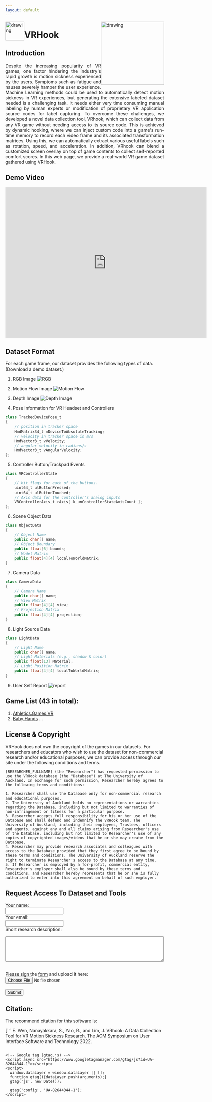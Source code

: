 ```yaml
---
layout: default
---
```


<img style="float: left;" src="assets/logo.png" alt="drawing" width="60"/>
<img style="float: right;" src="assets/ahlab.png" alt="drawing" width="200"/>


# VRHook


## Introduction

<p style="text-align: justify;">
Despite the increasing popularity of VR games, one factor hindering the industry's rapid growth is motion sickness experienced by the users. Symptoms such as fatigue and nausea severely hamper the user experience.
Machine Learning methods could be used to automatically detect motion sickness in VR experiences, but generating the extensive labeled dataset needed is a challenging task. It needs either very time consuming manual labeling by human experts or modification of proprietary VR application source codes for label capturing. 
To overcome these challenges, we developed a novel data collection tool, VRhook, which can collect data from any VR game without needing access to its source code. This is achieved by dynamic hooking, where we can inject custom code into a game's run-time memory to record each video frame and its associated transformation matrices. Using this, we can automatically extract various useful labels such as rotation, speed, and acceleration. In addition, VRhook can blend a customized screen overlay on top of game contents to collect self-reported comfort scores. In this web page, we provide a real-world VR game dataset gathered using VRHook. 
</p>

## Demo Video
<p align="center">
  <iframe
      width="640"
      height="480"
      src="https://www.youtube.com/embed/p83i0GB2z2Q"
      frameborder="0"
      allow="autoplay; encrypted-media"
  >
  </iframe>
</p>

## Dataset Format

For each game frame, our dataset provides the following types of data. (Download a demo dataset.)

1. RGB Image 
![RGB](assets/rgb.jpg)

2. Motion Flow Image
![Motion Flow](assets/motion.jpg)

3. Depth Image
![Depth Image](assets/depth3.jpg)

4. Pose Information for VR Headset and Controllers
```java
class TrackedDevicePose_t
{
	// position in tracker space
	HmdMatrix34_t mDeviceToAbsoluteTracking; 
	// velocity in tracker space in m/s
	HmdVector3_t vVelocity;		
	// angular velocity in radians/s
	HmdVector3_t vAngularVelocity;	
};
```

5. Controller Button/Trackpad Events
```java
class VRControllerState
{
	// bit flags for each of the buttons. 
	uint64_t ulButtonPressed;
	uint64_t ulButtonTouched;
	// Axis data for the controller's analog inputs
	VRControllerAxis_t rAxis[ k_unControllerStateAxisCount ];
};
```

6. Scene Object Data
```java
class ObjectData
{
	// Object Name
    public char[] name;
    // Object Boundary
    public float[6] bounds;
    // Model Matrix
    public float[4][4] localToWorldMatrix; 
}
``` 

7. Camera Data
```java
class CameraData
{
	// Camera Name
    public char[] name;
    // View Matrix
    public float[4][4] view;
    // Projection Matrix
    public float[4][4] projection; 
}
``` 

8. Light Source Data
```java
class LightData
{
	// Light Name
    public char[] name;
    // Light Materials (e.g., shadow & color)
    public float[13] Material;
    // Light Position Matrix
    public float[4][4] localToWorldMatrix; 
}
```

9. User Self Report
![report](assets/self.png)

## Game List (43 in total):
1. [Athletics.Games.VR](https://store.steampowered.com/app/1029660/Athletics_Games_VR/)
2. [Baby Hands](https://store.steampowered.com/app/708820/Baby_Hands/)
...

## License & Copyright

VRHook does not own the copyright of the games in our datasets. For researchers and educators who wish to use the dataset for non-commercial research and/or educational purposes, we can provide access through our site under the following conditions and terms. 

```
[RESEARCHER_FULLNAME] (the "Researcher") has requested permission to use the VRHook database (the "Database") at The University of Auckland. In exchange for such permission, Researcher hereby agrees to the following terms and conditions:

1. Researcher shall use the Database only for non-commercial research and educational purposes.
2. The University of Auckland holds no representations or warranties regarding the Database, including but not limited to warranties of non-infringement or fitness for a particular purpose.
3. Researcher accepts full responsibility for his or her use of the Database and shall defend and indemnify the VRHook team, The University of Auckland, including their employees, Trustees, officers and agents, against any and all claims arising from Researcher's use of the Database, including but not limited to Researcher's use of any copies of copyrighted images/videos that he or she may create from the Database.
4. Researcher may provide research associates and colleagues with access to the Database provided that they first agree to be bound by these terms and conditions. The University of Auckland reserve the right to terminate Researcher's access to the Database at any time.
5. If Researcher is employed by a for-profit, commercial entity, Researcher's employer shall also be bound by these terms and conditions, and Researcher hereby represents that he or she is fully authorized to enter into this agreement on behalf of such employer.
```

## Request Access To Dataset and Tools

<form action="https://getform.io/f/6d47b2fe-1839-4f5e-a07a-73c68d0d53a1" method="POST" enctype="multipart/form-data">
   
  <label for="name">Your name:</label><br>
  <input type="text" name="name" value="" required> <br>
  <label for="email">Your email:</label><br>
  <input type="text" name="email" value="" required> <br>
  <label for="description">Short research description:</label><br>
  <textarea cols="60" rows="5" type="text" name="description" value="" required></textarea><br><br>
  <label for="name">Please sign the <a href="https://shorturl.at/ADVZ2">form</a> and upload it here:</label>
  <input type="file" accept=".doc,.docx,.pdf" name="file" required><br>
  <input type="hidden" name="_gotcha" style="display:none !important"><br>
  <button type="submit">Submit</button>
</form>

## Citation:
The recommend citation for this software is: 

[```
E. Wen, Nanayakkara, S., Yao, R., and Lim, J. VRhook: A Data Collection Tool for VR Motion Sickness Research. The ACM Symposium on User Interface Software and Technology 2022. 
```](https://dl.acm.org/doi/abs/10.1145/3526113.3545656)

<!-- Google tag (gtag.js) -->
<script async src="https://www.googletagmanager.com/gtag/js?id=UA-82644344-1"></script>
<script>
  window.dataLayer = window.dataLayer || [];
  function gtag(){dataLayer.push(arguments);}
  gtag('js', new Date());

  gtag('config', 'UA-82644344-1');
</script>
